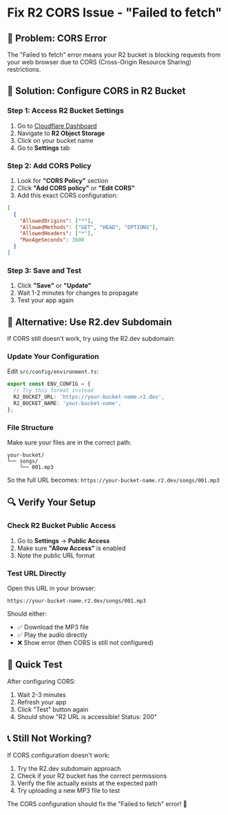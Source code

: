 # Fix R2 CORS Issue - "Failed to fetch"

## 🚨 **Problem**: CORS Error
The "Failed to fetch" error means your R2 bucket is blocking requests from your web browser due to CORS (Cross-Origin Resource Sharing) restrictions.

## 🔧 **Solution**: Configure CORS in R2 Bucket

### **Step 1: Access R2 Bucket Settings**
1. Go to [Cloudflare Dashboard](https://dash.cloudflare.com)
2. Navigate to **R2 Object Storage**
3. Click on your bucket name
4. Go to **Settings** tab

### **Step 2: Add CORS Policy**
1. Look for **"CORS Policy"** section
2. Click **"Add CORS policy"** or **"Edit CORS"**
3. Add this exact CORS configuration:

```json
[
  {
    "AllowedOrigins": ["*"],
    "AllowedMethods": ["GET", "HEAD", "OPTIONS"],
    "AllowedHeaders": ["*"],
    "MaxAgeSeconds": 3600
  }
]
```

### **Step 3: Save and Test**
1. Click **"Save"** or **"Update"**
2. Wait 1-2 minutes for changes to propagate
3. Test your app again

## 🎯 **Alternative: Use R2.dev Subdomain**

If CORS still doesn't work, try using the R2.dev subdomain:

### **Update Your Configuration**
Edit `src/config/environment.ts`:

```typescript
export const ENV_CONFIG = {
  // Try this format instead
  R2_BUCKET_URL: 'https://your-bucket-name.r2.dev',
  R2_BUCKET_NAME: 'your-bucket-name',
};
```

### **File Structure**
Make sure your files are in the correct path:
```
your-bucket/
└── songs/
    └── 001.mp3
```

So the full URL becomes: `https://your-bucket-name.r2.dev/songs/001.mp3`

## 🔍 **Verify Your Setup**

### **Check R2 Bucket Public Access**
1. Go to **Settings** → **Public Access**
2. Make sure **"Allow Access"** is enabled
3. Note the public URL format

### **Test URL Directly**
Open this URL in your browser:
```
https://your-bucket-name.r2.dev/songs/001.mp3
```

Should either:
- ✅ Download the MP3 file
- ✅ Play the audio directly
- ❌ Show error (then CORS is still not configured)

## 🚀 **Quick Test**

After configuring CORS:
1. Wait 2-3 minutes
2. Refresh your app
3. Click "Test" button again
4. Should show "R2 URL is accessible! Status: 200"

## 📞 **Still Not Working?**

If CORS configuration doesn't work:
1. Try the R2.dev subdomain approach
2. Check if your R2 bucket has the correct permissions
3. Verify the file actually exists at the expected path
4. Try uploading a new MP3 file to test

The CORS configuration should fix the "Failed to fetch" error! 🎵
